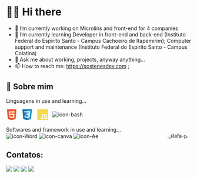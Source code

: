 # 👋🏾 Hi there

- 🔭 I’m currently working on Microlins and front-end for 4 companies
- 🌱 I’m currently learning Developer in front-end and back-end (Instituto Federal do Espiríto Santo - Campus Cachoeiro de Itapemirim); Computer support and maintenance (Instituto Federal do Espiríto Santo - Campus Colatina)
- 💬 Ask me about working, projects, anyway anything...
- 📫 How to reach me: https://sostenesdev.com ;

## 🚀 Sobre mim
Linguagens in use and learning...  
<div style="display: inline_block">
  <img align="center" alt="icon-HTML" height="30" width="30" src="https://raw.githubusercontent.com/devicons/devicon/master/icons/html5/html5-original.svg"> &nbsp;  
  <img align="center" alt="icon-CSS" height="30" width="30" src="https://raw.githubusercontent.com/devicons/devicon/master/icons/css3/css3-original.svg"> &nbsp;  
  <img align="center" alt="icon-Js" height="30" width="30" src="https://raw.githubusercontent.com/devicons/devicon/master/icons/javascript/javascript-plain.svg"> &nbsp;  
  <img align="center" alt="icon-bash" height="30" width="30" src="https://cdn.jsdelivr.net/gh/devicons/devicon/icons/bash/bash-original.svg"> &nbsp;
</div>
<br>
Softwares and framework in use and learning...
 <div style="display: inline_block">
  
  <img align="right" alt="Rafa-pic" height="150" style="border-radius:50px;" src="https://media.giphy.com/media/cNiUVDlF5uSAWHmo2u/giphy.gif?width=700&height=600">
  <img align="center" alt="icon-Word" height="30" width="30" src="https://cdn.jsdelivr.net/gh/devicons/devicon/icons/wordpress/wordpress-plain.svg" /> <!--Wordpress-->
  <img align="center" alt="icon-canva" height="30" width="30" src="https://cdn.jsdelivr.net/gh/devicons/devicon/icons/canva/canva-original.svg" /> <!--Canva-->
  <img align="center" alt="icon-Ae" height="30" width="30" src="https://cdn.jsdelivr.net/gh/devicons/devicon/icons/aftereffects/aftereffects-plain.svg"> <!--AE-->
</div>

## Contatos:
<div>
  <a href="https://instagram.com/rafaballerini" target="_blank"><img src="https://img.shields.io/badge/-Instagram-%23E4405F?style=for-the-badge&logo=instagram&logoColor=white" target="_blank"></a>
 <a href="https://discord.gg/wagxzStdcR" target="_blank"><img src="https://img.shields.io/badge/Discord-7289DA?style=for-the-badge&logo=discord&logoColor=white" target="_blank"></a> 
  <a href = "mailto:sosteness.dev@gmail.com"><img src="https://img.shields.io/badge/-Gmail-%23333?style=for-the-badge&logo=gmail&logoColor=white" target="_blank"></a>
  <a href="https://www.linkedin.com/in/rafaella-ballerini-45875016a" target="_blank"><img src="https://img.shields.io/badge/-LinkedIn-%230077B5?style=for-the-badge&logo=linkedin&logoColor=white" target="_blank"></a> 
 
</div>
